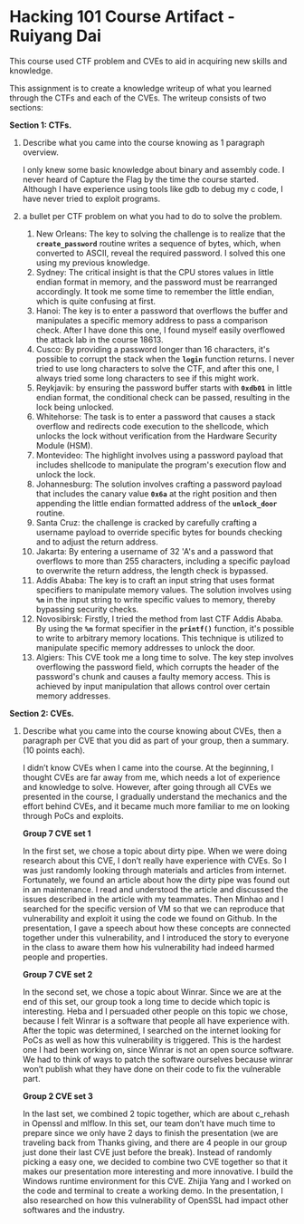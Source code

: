 # Hacking 101 Course Artifact - Ruiyang Dai

This course used CTF problem and CVEs to aid in acquiring new skills and knowledge.

This assignment is to create a knowledge writeup of what you learned through the CTFs and each of the CVEs.  The writeup consists of two sections:

**Section 1: CTFs.** 

1. Describe what you came into the course knowing as 1 paragraph overview.
    
    I only knew some basic knowledge about binary and assembly code. I never heard of Capture the Flag by the time the course started. Although I have experience using tools like gdb to debug my c code, I have never tried to exploit programs.
    
2. a bullet per CTF problem on what you had to do to solve the problem. 
    1. New Orleans: The key to solving the challenge is to realize that the **`create_password`** routine writes a sequence of bytes, which, when converted to ASCII, reveal the required password. I solved this one using my previous knowledge.
    2. Sydney: The critical insight is that the CPU stores values in little endian format in memory, and the password must be rearranged accordingly. It took me some time to remember the little endian, which is quite confusing at first.
    3. Hanoi: The key is to enter a password that overflows the buffer and manipulates a specific memory address to pass a comparison check. After I have done this one, I found myself easily overflowed the attack lab in the course 18613.
    4. Cusco: By providing a password longer than 16 characters, it's possible to corrupt the stack when the **`login`** function returns. I never tried to use long characters to solve the CTF, and after this one, I always tried some long characters to see if this might work.
    5. Reykjavik: by ensuring the password buffer starts with **`0xdb01`** in little endian format, the conditional check can be passed, resulting in the lock being unlocked.
    6. Whitehorse: The task is to enter a password that causes a stack overflow and redirects code execution to the shellcode, which unlocks the lock without verification from the Hardware Security Module (HSM).
    7. Montevideo: The highlight involves using a password payload that includes shellcode to manipulate the program's execution flow and unlock the lock.
    8. Johannesburg: The solution involves crafting a password payload that includes the canary value **`0x6a`** at the right position and then appending the little endian formatted address of the **`unlock_door`** routine.
    9. Santa Cruz: the challenge is cracked by carefully crafting a username payload to override specific bytes for bounds checking and to adjust the return address.
    10. Jakarta: By entering a username of 32 'A's and a password that overflows to more than 255 characters, including a specific payload to overwrite the return address, the length check is bypassed.
    11. Addis Ababa: The key is to craft an input string that uses format specifiers to manipulate memory values. The solution involves using **`%n`** in the input string to write specific values to memory, thereby bypassing security checks.
    12. Novosibirsk: Firstly, I tried the method from last CTF Addis Ababa. By using the **`%n`** format specifier in the **`printf()`** function, it's possible to write to arbitrary memory locations. This technique is utilized to manipulate specific memory addresses to unlock the door.
    13. Algiers: This CVE took me a long time to solve. The key step involves overflowing the password field, which corrupts the header of the password's chunk and causes a faulty memory access. This is achieved by input manipulation that allows control over certain memory addresses.

**Section 2: CVEs.** 

1. Describe what you came into the course knowing about CVEs, then a paragraph per CVE that you did as part of your group, then a summary.  (10 points each).
    
    I didn’t know CVEs when I came into the course. At the beginning, I thought CVEs are far away from me, which needs a lot of experience and knowledge to solve. However, after going through all CVEs we presented in the course, I gradually understand the mechanics and the effort behind CVEs, and it became much more familiar to me on looking through PoCs and exploits.
    
    **Group 7 CVE set 1**
    
    In the first set, we chose a topic about dirty pipe. When we were doing research about this CVE, I don’t really have experience with CVEs. So I was just randomly looking through materials and articles from internet. Fortunately, we found an article about how the dirty pipe was found out in an maintenance. I read and understood the article and discussed the issues described in the article with my teammates. Then Minhao and I searched for the specific version of VM so that we can reproduce that vulnerability and exploit it using the code we found on Github. In the presentation, I gave a speech about how these concepts are connected together under this vulnerability, and I introduced the story to everyone in the class to aware them how his vulnerability had indeed harmed people and properties.  
    
    **Group 7 CVE set 2**
    
    In the second set, we chose a topic about Winrar. Since we are at the end of this set, our group took a long time to decide which topic is interesting. Heba and I persuaded other people on this topic we chose, because I felt Winrar is a software that people all have experience with. After the topic was determined, I searched on the internet looking for PoCs as well as how this vulnerability is triggered. This is the hardest one I had been working on, since Winrar is not an open source software. We had to think of ways to patch the software ourselves because winrar won’t publish what they have done on their code to fix the vulnerable part.
    
    **Group 2 CVE set 3**
    
    In the last set, we combined 2 topic together, which are about c_rehash in Openssl and mlflow. In this set, our team don’t have much time to prepare since we only have 2 days to finish the presentation (we are traveling back from Thanks giving, and there are 4 people in our group just done their last CVE just before the break). Instead of randomly picking a easy one, we decided to combine two CVE together so that it makes our presentation more interesting and more innovative. I build the Windows runtime environment for this CVE. Zhijia Yang and I worked on the code and terminal to create a working demo. In the presentation, I also researched on how this vulnerability of OpenSSL had impact other softwares and the industry.